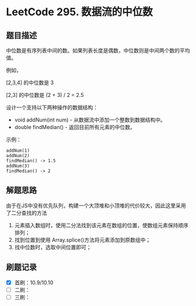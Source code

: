 # LeetCode 295. 数据流的中位数

## 题目描述

中位数是有序列表中间的数。如果列表长度是偶数，中位数则是中间两个数的平均值。

例如，

[2,3,4] 的中位数是 3

[2,3] 的中位数是 (2 + 3) / 2 = 2.5

设计一个支持以下两种操作的数据结构：

* void addNum(int num) - 从数据流中添加一个整数到数据结构中。
* double findMedian() - 返回目前所有元素的中位数。

示例：

```
addNum(1)
addNum(2)
findMedian() -> 1.5
addNum(3)
findMedian() -> 2
```

## 解题思路

由于在JS中没有优先队列，构建一个大顶堆和小顶堆的代价较大，因此这里采用了二分查找的方法
1. 元素插入数组时，使用二分法找到该元素在数组的位置，使数组元素保持顺序排列；
2. 找到位置到使用 Array.splice()方法将元素添加到原数组中；
3. 找中位数时，选取中间位置即可；

## 刷题记录

- [x] 首刷：10.9/10.10
- [ ] 二刷：
- [ ] 三刷：
